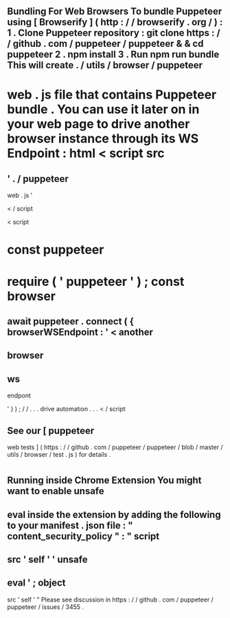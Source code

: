 #
Bundling
For
Web
Browsers
To
bundle
Puppeteer
using
[
Browserify
]
(
http
:
/
/
browserify
.
org
/
)
:
1
.
Clone
Puppeteer
repository
:
git
clone
https
:
/
/
github
.
com
/
puppeteer
/
puppeteer
&
&
cd
puppeteer
2
.
npm
install
3
.
Run
npm
run
bundle
This
will
create
.
/
utils
/
browser
/
puppeteer
-
web
.
js
file
that
contains
Puppeteer
bundle
.
You
can
use
it
later
on
in
your
web
page
to
drive
another
browser
instance
through
its
WS
Endpoint
:
html
<
script
src
=
'
.
/
puppeteer
-
web
.
js
'
>
<
/
script
>
<
script
>
const
puppeteer
=
require
(
'
puppeteer
'
)
;
const
browser
=
await
puppeteer
.
connect
(
{
browserWSEndpoint
:
'
<
another
-
browser
-
ws
-
endpont
>
'
}
)
;
/
/
.
.
.
drive
automation
.
.
.
<
/
script
>
See
our
[
puppeteer
-
web
tests
]
(
https
:
/
/
github
.
com
/
puppeteer
/
puppeteer
/
blob
/
master
/
utils
/
browser
/
test
.
js
)
for
details
.
#
#
#
Running
inside
Chrome
Extension
You
might
want
to
enable
unsafe
-
eval
inside
the
extension
by
adding
the
following
to
your
manifest
.
json
file
:
"
content_security_policy
"
:
"
script
-
src
'
self
'
'
unsafe
-
eval
'
;
object
-
src
'
self
'
"
Please
see
discussion
in
https
:
/
/
github
.
com
/
puppeteer
/
puppeteer
/
issues
/
3455
.

